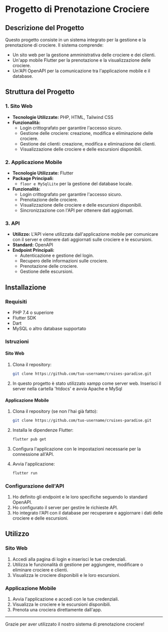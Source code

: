 # Progetto di Prenotazione Crociere

## Descrizione del Progetto

Questo progetto consiste in un sistema integrato per la gestione e la prenotazione di crociere. Il sistema comprende:
- Un sito web per la gestione amministrativa delle crociere e dei clienti.
- Un'app mobile Flutter per la prenotazione e la visualizzazione delle crociere.
- Un'API OpenAPI per la comunicazione tra l'applicazione mobile e il database.

## Struttura del Progetto

### 1. Sito Web
- **Tecnologie Utilizzate:** PHP, HTML, Tailwind CSS
- **Funzionalità:**
  - Login crittografato per garantire l'accesso sicuro.
  - Gestione delle crociere: creazione, modifica e eliminazione delle crociere.
  - Gestione dei clienti: creazione, modifica e eliminazione dei clienti.
  - Visualizzazione delle crociere e delle escursioni disponibili.

### 2. Applicazione Mobile
- **Tecnologie Utilizzate:** Flutter
- **Package Principali:** 
  - `floor e MySqlLite` per la gestione del database locale.
- **Funzionalità:**
  - Login crittografato per garantire l'accesso sicuro.
  - Prenotazione delle crociere.
  - Visualizzazione delle crociere e delle escursioni disponibili.
  - Sincronizzazione con l'API per ottenere dati aggiornati.

### 3. API
- **Utilizzo:** L'API viene utilizzata dall'applicazione mobile per comunicare con il server e ottenere dati aggiornati sulle crociere e le escursioni.
- **Standard:** OpenAPI
- **Endpoint Principali:**
  - Autenticazione e gestione del login.
  - Recupero delle informazioni sulle crociere.
  - Prenotazione delle crociere.
  - Gestione delle escursioni.

## Installazione

### Requisiti
- PHP 7.4 o superiore
- Flutter SDK
- Dart
- MySQL o altro database supportato

### Istruzioni

#### Sito Web
1. Clona il repository:
    ```sh
    git clone https://github.com/tuo-username/cruises-paradise.git
    ```
2. In questo progetto è stato utilizzato xampp come server web. Inserisci il server nella cartella 'htdocs' e avvia Apache e MySql

#### Applicazione Mobile
1. Clona il repository (se non l'hai già fatto):
    ```sh
    git clone https://github.com/tuo-username/cruises-paradise.git
    ```

2. Installa le dipendenze Flutter:
    ```sh
    flutter pub get
    ```

3. Configura l'applicazione con le impostazioni necessarie per la connessione all'API.

4. Avvia l'applicazione:
    ```sh
    flutter run
    ```

### Configurazione dell'API
1. Ho definito gli endpoint e le loro specifiche seguendo lo standard OpenAPI.
2. Ho configurato il server per gestire le richieste API.
3. Ho integrato l'API con il database per recuperare e aggiornare i dati delle crociere e delle escursioni.

## Utilizzo

### Sito Web
1. Accedi alla pagina di login e inserisci le tue credenziali.
2. Utilizza le funzionalità di gestione per aggiungere, modificare o eliminare crociere e clienti.
3. Visualizza le crociere disponibili e le loro escursioni.

### Applicazione Mobile
1. Avvia l'applicazione e accedi con le tue credenziali.
2. Visualizza le crociere e le escursioni disponibili.
3. Prenota una crociera direttamente dall'app.
---

Grazie per aver utilizzato il nostro sistema di prenotazione crociere!